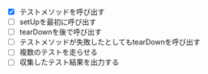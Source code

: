 + [x] テストメソッドを呼び出す
+ [ ] setUpを最初に呼び出す
+ [ ] tearDownを後で呼び出す
+ [ ] テストメソッドが失敗したとしてもtearDownを呼び出す
+ [ ] 複数のテストを走らせる
+ [ ] 収集したテスト結果を出力する
